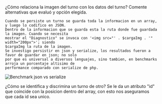 ¿Cómo relaciona la imagen del turno con los datos del turno? Comente alternativas que evaluó y
opción elegida.

	Cuando se persiste un turno se guarda toda la informacion en un array, y luego lo codifico en JSON.
	Dentro de la informacion que se guarda esta la ruta donde fue guardada la imagen. Cuando se necesita
	mostrar el "Diagnostico" se invoca con '<img src="' . $cargaImg . '" width="200px">'; siendo 
	$cargaImg la ruta de la imagen.
	Se investigo persistir en json y serialize, los resultados fueron a favor de guardar en json; no solo
	por que es universal a diversos lenguajes, sino tambien, en benchmarks arroja un porcentaje altisimo de 
	performance comparado con serialize de php.

![Benchmark json vs serialize](https://cdn-images-1.medium.com/max/1600/1*ZFTjN5iSqzRhPg-P-t9YXQ.jpeg)
		
¿Cómo se identifica y discrimina un turno de otro?
	Se le da un atributo "id" que coincide con la posicion dentro del array, con esto nos aseguramos que cada id
	sea unico. 